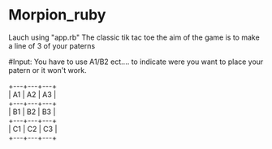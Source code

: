 # Morpion_ruby

Lauch using "app.rb"
The classic tik tac toe
the aim of the game is to make a line of 3 of your paterns

#Input:
You have to use A1/B2 ect.... to indicate were you want to place your patern or it won't work.  

+---+---+---+  
| A1 | A2 | A3 |  
+---+---+---+  
| B1 | B2 | B3 |  
+---+---+---+  
| C1 | C2 | C3 |  
+---+---+---+  
